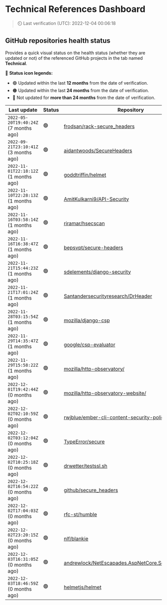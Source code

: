 
# Technical References Dashboard

> :timer_clock: Last verification (UTC): 2022-12-04 00:06:18

## GitHub repositories health status

Provides a quick visual status on the health status (whether they are updated or not) of the referenced GitHub projects in the tab named **Technical**.

:speech_balloon: **Status icon legends:**

* :green_circle: Updated within the last **12 months** from the date of verification.
* :orange_circle: Updated within the last **24 months** from the date of verification.
* :red_circle: Not updated for **more than 24 months** from the date of verification.

| Last update | Status | Repository |
| --- | --- | --- |
| `2022-05-20T19:40:24Z` (7 months ago) | :green_circle: | [frodsan/rack-secure_headers](https://github.com/frodsan/rack-secure_headers) |
| `2022-09-21T23:10:41Z` (3 months ago) | :green_circle: | [aidantwoods/SecureHeaders](https://github.com/aidantwoods/SecureHeaders) |
| `2022-11-01T22:18:12Z` (1 months ago) | :green_circle: | [goddtriffin/helmet](https://github.com/goddtriffin/helmet) |
| `2022-11-10T22:28:13Z` (1 months ago) | :green_circle: | [AmitKulkarni9/API-Security](https://github.com/AmitKulkarni9/API-Security) |
| `2022-11-16T03:58:14Z` (1 months ago) | :green_circle: | [riramar/hsecscan](https://github.com/riramar/hsecscan) |
| `2022-11-16T16:38:47Z` (1 months ago) | :green_circle: | [bepsvpt/secure-headers](https://github.com/bepsvpt/secure-headers) |
| `2022-11-21T15:44:23Z` (1 months ago) | :green_circle: | [sdelements/django-security](https://github.com/sdelements/django-security) |
| `2022-11-21T17:01:24Z` (1 months ago) | :green_circle: | [Santandersecurityresearch/DrHeader](https://github.com/Santandersecurityresearch/DrHeader) |
| `2022-11-28T03:15:54Z` (1 months ago) | :green_circle: | [mozilla/django-csp](https://github.com/mozilla/django-csp) |
| `2022-11-29T14:35:47Z` (1 months ago) | :green_circle: | [google/csp-evaluator](https://github.com/google/csp-evaluator) |
| `2022-11-29T15:58:22Z` (1 months ago) | :green_circle: | [mozilla/http-observatory/](https://github.com/mozilla/http-observatory/) |
| `2022-12-01T19:42:44Z` (0 months ago) | :green_circle: | [mozilla/http-observatory-website/](https://github.com/mozilla/http-observatory-website/) |
| `2022-12-02T02:10:59Z` (0 months ago) | :green_circle: | [rwjblue/ember-cli-content-security-policy/](https://github.com/rwjblue/ember-cli-content-security-policy/) |
| `2022-12-02T03:12:04Z` (0 months ago) | :green_circle: | [TypeError/secure](https://github.com/TypeError/secure) |
| `2022-12-02T10:25:18Z` (0 months ago) | :green_circle: | [drwetter/testssl.sh](https://github.com/drwetter/testssl.sh) |
| `2022-12-02T16:54:22Z` (0 months ago) | :green_circle: | [github/secure_headers](https://github.com/github/secure_headers) |
| `2022-12-02T17:04:03Z` (0 months ago) | :green_circle: | [rfc-st/humble](https://github.com/rfc-st/humble) |
| `2022-12-02T23:20:15Z` (0 months ago) | :green_circle: | [nlf/blankie](https://github.com/nlf/blankie) |
| `2022-12-03T16:31:05Z` (0 months ago) | :green_circle: | [andrewlock/NetEscapades.AspNetCore.SecurityHeaders](https://github.com/andrewlock/NetEscapades.AspNetCore.SecurityHeaders) |
| `2022-12-03T18:46:59Z` (0 months ago) | :green_circle: | [helmetjs/helmet](https://github.com/helmetjs/helmet) |

